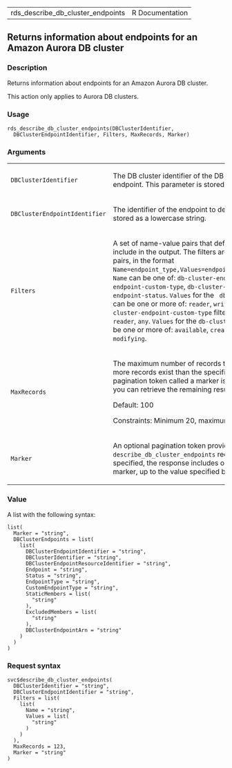 <table style="width: 100%;">
<tbody>
<tr class="odd">
<td>rds_describe_db_cluster_endpoints</td>
<td style="text-align: right;">R Documentation</td>
</tr>
</tbody>
</table>

## Returns information about endpoints for an Amazon Aurora DB cluster

### Description

Returns information about endpoints for an Amazon Aurora DB cluster.

This action only applies to Aurora DB clusters.

### Usage

    rds_describe_db_cluster_endpoints(DBClusterIdentifier,
      DBClusterEndpointIdentifier, Filters, MaxRecords, Marker)

### Arguments

<table>
<colgroup>
<col style="width: 35%" />
<col style="width: 65%" />
</colgroup>
<tbody>
<tr class="odd">
<td><code
id="rds_describe_db_cluster_endpoints_:_DBClusterIdentifier">DBClusterIdentifier</code></td>
<td><p>The DB cluster identifier of the DB cluster associated with the
endpoint. This parameter is stored as a lowercase string.</p></td>
</tr>
<tr class="even">
<td><code
id="rds_describe_db_cluster_endpoints_:_DBClusterEndpointIdentifier">DBClusterEndpointIdentifier</code></td>
<td><p>The identifier of the endpoint to describe. This parameter is
stored as a lowercase string.</p></td>
</tr>
<tr class="odd">
<td><code
id="rds_describe_db_cluster_endpoints_:_Filters">Filters</code></td>
<td><p>A set of name-value pairs that define which endpoints to include
in the output. The filters are specified as name-value pairs, in the
format <code
style="white-space: pre;">⁠Name=endpoint_type,Values=endpoint_type1,endpoint_type2,...⁠</code>.
<code>Name</code> can be one of: <code>db-cluster-endpoint-type</code>,
<code>db-cluster-endpoint-custom-type</code>,
<code>db-cluster-endpoint-id</code>,
<code>db-cluster-endpoint-status</code>. <code>Values</code> for the
<code> db-cluster-endpoint-type</code> filter can be one or more of:
<code>reader</code>, <code>writer</code>, <code>custom</code>.
<code>Values</code> for the <code>db-cluster-endpoint-custom-type</code>
filter can be one or more of: <code>reader</code>, <code>any</code>.
<code>Values</code> for the <code>db-cluster-endpoint-status</code>
filter can be one or more of: <code>available</code>,
<code>creating</code>, <code>deleting</code>, <code>inactive</code>,
<code>modifying</code>.</p></td>
</tr>
<tr class="even">
<td><code
id="rds_describe_db_cluster_endpoints_:_MaxRecords">MaxRecords</code></td>
<td><p>The maximum number of records to include in the response. If more
records exist than the specified <code>MaxRecords</code> value, a
pagination token called a marker is included in the response so you can
retrieve the remaining results.</p>
<p>Default: 100</p>
<p>Constraints: Minimum 20, maximum 100.</p></td>
</tr>
<tr class="odd">
<td><code
id="rds_describe_db_cluster_endpoints_:_Marker">Marker</code></td>
<td><p>An optional pagination token provided by a previous
<code>describe_db_cluster_endpoints</code> request. If this parameter is
specified, the response includes only records beyond the marker, up to
the value specified by <code>MaxRecords</code>.</p></td>
</tr>
</tbody>
</table>

### Value

A list with the following syntax:

    list(
      Marker = "string",
      DBClusterEndpoints = list(
        list(
          DBClusterEndpointIdentifier = "string",
          DBClusterIdentifier = "string",
          DBClusterEndpointResourceIdentifier = "string",
          Endpoint = "string",
          Status = "string",
          EndpointType = "string",
          CustomEndpointType = "string",
          StaticMembers = list(
            "string"
          ),
          ExcludedMembers = list(
            "string"
          ),
          DBClusterEndpointArn = "string"
        )
      )
    )

### Request syntax

    svc$describe_db_cluster_endpoints(
      DBClusterIdentifier = "string",
      DBClusterEndpointIdentifier = "string",
      Filters = list(
        list(
          Name = "string",
          Values = list(
            "string"
          )
        )
      ),
      MaxRecords = 123,
      Marker = "string"
    )
